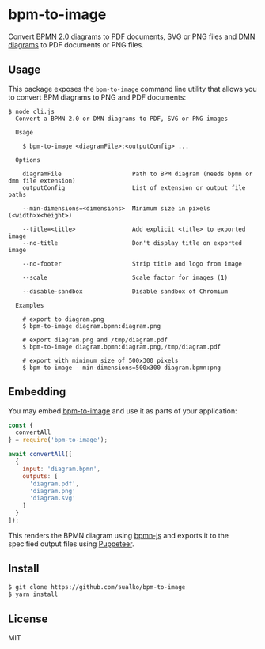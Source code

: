 # bpm-to-image

Convert [BPMN 2.0 diagrams](https://www.omg.org/spec/BPMN/2.0) to PDF documents,
SVG or PNG files and [DMN diagrams](https://www.omg.org/spec/DMN) to PDF
documents or PNG files.


## Usage

This package exposes the `bpm-to-image` command line utility that allows you to
convert BPM diagrams to PNG and PDF documents:

```
$ node cli.js
  Convert a BPMN 2.0 or DMN diagrams to PDF, SVG or PNG images

  Usage

    $ bpm-to-image <diagramFile>:<outputConfig> ...

  Options

    diagramFile                    Path to BPM diagram (needs bpmn or dmn file extension)
    outputConfig                   List of extension or output file paths

    --min-dimensions=<dimensions>  Minimum size in pixels (<width>x<height>)

    --title=<title>                Add explicit <title> to exported image
    --no-title                     Don't display title on exported image

    --no-footer                    Strip title and logo from image

    --scale                        Scale factor for images (1)

    --disable-sandbox              Disable sandbox of Chromium

  Examples

    # export to diagram.png
    $ bpm-to-image diagram.bpmn:diagram.png

    # export diagram.png and /tmp/diagram.pdf
    $ bpm-to-image diagram.bpmn:diagram.png,/tmp/diagram.pdf

    # export with minimum size of 500x300 pixels
    $ bpm-to-image --min-dimensions=500x300 diagram.bpmn:png
```

## Embedding

You may embed [bpm-to-image](https://github.com/sualko/bpm-to-image) and use it as parts of your application:

```javascript
const {
  convertAll
} = require('bpm-to-image');

await convertAll([
  {
    input: 'diagram.bpmn',
    outputs: [
      'diagram.pdf',
      'diagram.png'
      'diagram.svg'
    ]
  }
]);
```

This renders the BPMN diagram using
[bpmn-js](https://github.com/bpmn-io/bpmn-js) and exports it to the specified
output files using [Puppeteer](https://github.com/GoogleChrome/puppeteer).


## Install

```bash
$ git clone https://github.com/sualko/bpm-to-image
$ yarn install
```


## License

MIT
